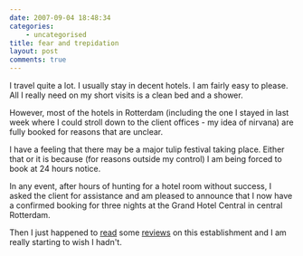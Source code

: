 ```yaml
---
date: 2007-09-04 18:48:34
categories:
    - uncategorised
title: fear and trepidation
layout: post
comments: true
---
```

I travel quite a lot. I usually stay in decent hotels. I am fairly easy
to please. All I really need on my short visits is a clean bed and a
shower.

However, most of the hotels in Rotterdam (including the one I stayed in
last week where I could stroll down to the client offices - my idea of
nirvana) are fully booked for reasons that are unclear.

I have a feeling that there may be a major tulip festival taking place.
Either that or it is because (for reasons outside my control) I am being
forced to book at 24 hours notice.

In any event, after hours of hunting for a hotel room without success, I
asked the client for assistance and am pleased to announce that I now
have a confirmed booking for three nights at the Grand Hotel Central in
central Rotterdam.

Then I just happened to
[read](http://www.hotels.nl/rotterdam/grandhotel/) some
[reviews](http://www.tripadvisor.com/Hotel_Review-g188632-d236031-Reviews-Grand_Hotel_Central-Rotterdam_Zuid_Holland.html)
on this establishment and I am really starting to wish I hadn't.
